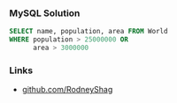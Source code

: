 ### MySQL Solution

```sql
SELECT name, population, area FROM World
WHERE population > 25000000 OR
      area > 3000000
```

### Links

- [github.com/RodneyShag](https://github.com/RodneyShag)
